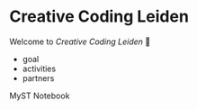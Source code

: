 # Creative Coding Leiden

Welcome to _Creative Coding Leiden_ 👋



- goal
- activities
- partners


MyST Notebook